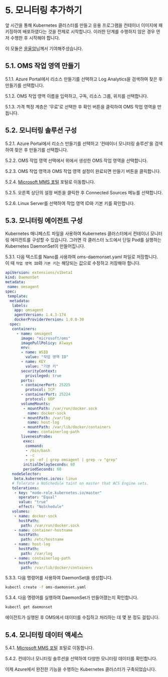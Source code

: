 # 5. 모니터링 추가하기

앞 시간을 통해 Kubernetes 클러스터를 만들고 응용 프로그램을 컨테이너 이미지에 패키징하여 배포하였다는 것을 전제로 시작합니다. 이러한 단계를 수행하지 않은 경우 먼저 수행한 후 시작해야 합니다.

이 모듈은 [윤울암](https://www.facebook.com/ULAM.YUN.82)님께서 기여해주셨습니다.

## 5.1. OMS 작업 영역 만들기

5.1.1. Azure Portal에서 리소스 만들기를 선택하고 Log Analytics을 검색하여 찾은 후 만들기를 선택합니다.

5.1.2. OMS 작업 영역 이름을 입력하고, 구독, 리소스 그룹, 위치를 선택합니다.

5.1.3. 가격 책정 계층은 '무료'로 선택한 후 확인 버튼을 클릭하여 OMS 작업 영역을 만듭니다.

## 5.2. 모니터링 솔루션 구성

5.2.1. Azure Portal에서 리소스 만들기를 선택하고 '컨테이너 모니터링 솔루션'을 검색하여 찾은 후 만들기를 선택합니다.

5.2.2. OMS 작업 영역 선택에서 위에서 생성한 OMS 작업 영역을 선택합니다.

5.2.3. OMS 작업 영역과 OMS 작업 영역 설정이 완료되면 만들기 버튼을 클릭합니다.

5.2.4. [Microsoft MMS 포털](https://mms.microsoft.com) 포털로 이동합니다.

5.2.5. 오른쪽 상단의 설정 버튼을 클릭한 후 Connected Sources 메뉴를 선택합니다.

5.2.6. Linux Server를 선택하여 작업 영역 ID와 기본 키를 확인합니다.

## 5.3. 모니터링 에이전트 구성

Kubernetes 매니페스트 파일을 사용하여 Kubernetes 클러스터에서 컨테이너 모니터링 에이전트를 구성할 수 있습니다. 그러면 각 클러스터 노드에서 단일 Pod를 실행하는 Kubernetes DaemonSet이 만들어집니다.

5.3.1. 다음 텍스트를 Nano를 사용하여 oms-daemonset.yaml 파일로 저장합니다. 이 때 `작업 영역 ID`와 `기본 키`는 해당되는 값으로 수정하고 저장해야 합니다.

```yaml
apiVersion: extensions/v1beta1
kind: DaemonSet
metadata:
 name: omsagent
spec:
 template:
  metadata:
   labels:
    app: omsagent
    agentVersion: 1.4.3-174
    dockerProviderVersion: 1.0.0-30
  spec:
   containers:
     - name: omsagent
       image: "microsoft/oms"
       imagePullPolicy: Always
       env:
       - name: WSID
         value: "작업 영역 ID"
       - name: KEY
         value: "기본 키"
       securityContext:
         privileged: true
       ports:
       - containerPort: 25225
         protocol: TCP
       - containerPort: 25224
         protocol: UDP
       volumeMounts:
        - mountPath: /var/run/docker.sock
          name: docker-sock
        - mountPath: /var/log
          name: host-log
        - mountPath: /var/lib/docker/containers
          name: containerlog-path
       livenessProbe:
        exec:
         command:
         - /bin/bash
         - -c
         - ps -ef | grep omsagent | grep -v "grep"
        initialDelaySeconds: 60
        periodSeconds: 60
   nodeSelector:
    beta.kubernetes.io/os: linux
   # Tolerate a NoSchedule taint on master that ACS Engine sets.
   tolerations:
    - key: "node-role.kubernetes.io/master"
      operator: "Equal"
      value: "true"
      effect: "NoSchedule"
   volumes:
    - name: docker-sock
      hostPath:
       path: /var/run/docker.sock
    - name: container-hostname
      hostPath:
       path: /etc/hostname
    - name: host-log
      hostPath:
       path: /var/log
    - name: containerlog-path
      hostPath:
       path: /var/lib/docker/containers
```

5.3.3. 다음 명령어를 사용하여 DaemonSet을 생성합니다.

```sh
kubectl create -f oms-daemonset.yaml
```

5.3.4. 다음 명령어를 실행하여 DaemonSet가 만들어졌는지 확인합니다.

```sh
kubectl get daemonset
```

에이전트가 실행된 후 OMS에서 데이터를 수집하고 처리하는 데 몇 분 정도 걸립니다.

## 5.4. 모니터링 데이터 액세스

5.4.1. [Microsoft MMS 포털](https://mms.microsoft.com) 포털로 이동합니다.

5.4.2. 컨테이너 모니터링 솔루션을 선택하여 다양한 모니터링 데이터를 확인합니다.

이제 Azure에서 완전한 기능을 수행하는 Kubernetes 클러스터가 구축되었습니다.
